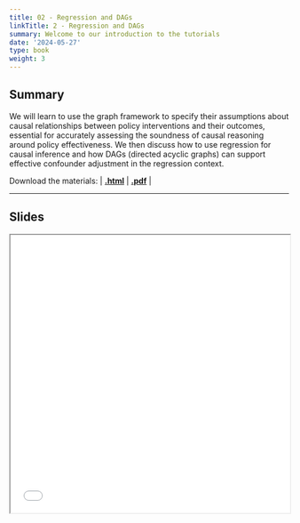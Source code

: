 ```yaml
---
title: 02 - Regression and DAGs
linkTitle: 2 - Regression and DAGs
summary: Welcome to our introduction to the tutorials
date: '2024-05-27'
type: book
weight: 3
---
```


## Summary

We will learn to use the graph framework to specify their assumptions about causal relationships between policy interventions and their outcomes, essential for accurately assessing the soundness of causal reasoning around policy effectiveness. We then discuss how to use regression for causal inference and how DAGs (directed acyclic graphs) can support effective confounder adjustment in the regression context.

Download the materials: | [**.html**](https://rawcdn.githack.com/seramirezruiz/data-science-for-policymaking/6167e291b607dfafa76482a6bde92d390648ba97/slides/d2s2-regression/d2s2-regression.html) | [**.pdf**](https://github.com/seramirezruiz/data-science-for-policymaking/blob/main/slides/d2s2-regression/d2s2-regression.pdf) |


---

## Slides

<iframe src="../../../pdf-slides/d2s1-regression.pdf#view=fit" width="100%" height="500px">
    </iframe>
<!--
## Courses in this program

{{< list_children >}}

{{< figure src="featured.jpg" >}}

{{< callout note >}}
The parameter $\mu$ is the mean or expectation of the distribution.
$\sigma$ is its standard deviation.
The variance of the distribution is $\sigma^{2}$.
{{< /callout >}}
-->
